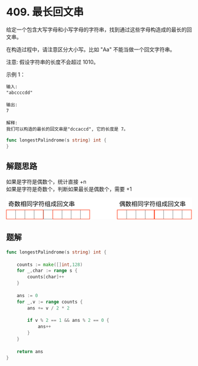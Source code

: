 # 409. 最长回文串
给定一个包含大写字母和小写字母的字符串，找到通过这些字母构造成的最长的回文串。  

在构造过程中，请注意区分大小写。比如 "Aa" 不能当做一个回文字符串。  

注意:
假设字符串的长度不会超过 1010。  

示例 1：
```
输入:
"abccccdd"

输出:
7

解释:
我们可以构造的最长的回文串是"dccaccd", 它的长度是 7。
```

```go
func longestPalindrome(s string) int {
}
```

## 解题思路
如果是字符是偶数个，统计直接 +n  
如果是字符是奇数个，判断如果最长是偶数个，需要 +1  

![array](./array.svg)

## 题解

```go
func longestPalindrome(s string) int {
    
    counts := make([]int,128)
    for _,char := range s {
        counts[char]++
    }
    
    ans := 0
    for _,v := range counts {
        ans += v / 2 * 2
        
        if v % 2 == 1 && ans % 2 == 0 {
            ans++
        }
    }
    
    return ans
}
```
